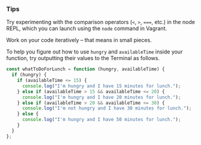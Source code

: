 ### Tips

Try experimenting with the comparison operators (`<`, `>`, `===`, etc.) in the node REPL, which you can launch using the `node` command in Vagrant.

Work on your code iteratively – that means in small pieces.

To help you figure out how to use `hungry` and `availableTime` inside your function, try outputting their values to the Terminal as follows.

```javascript
const whatToDoForLunch = function (hungry, availableTime) {
  if (hungry) {
    if (availableTime <= 15) {
      console.log("I'm hungry and I have 15 minutes for lunch.");
    } else if (availableTime > 15 && availableTime <= 20) {
      console.log("I'm hungry and I have 20 minutes for lunch.");
    } else if (availableTime > 20 && availableTime <= 30) {
      console.log("I'm not hungry and I have 30 minutes for lunch.");
    } else {
      console.log("I'm hungry and I have 50 minutes for lunch.");
    }
  }
};
```

